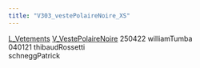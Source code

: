 ```yaml
---
title: "V303_vestePolaireNoire_XS"
---
```


[L_Vetements](notes/equipements/L_Vetements.md) [V_VestePolaireNoire](notes/equipements/vetements/V_VestePolaireNoire.md) 
250422 williamTumba\
040121 thibaudRossetti\
schneggPatrick